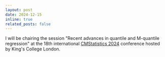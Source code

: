 ```yaml
---
layout: post
date: 2024-12-15
inline: true
related_posts: false
---
```


I will be chairing the session "Recent advances in quantile and M-quantile regression" at the 18th international <a href="https://www.cmstatistics.org/CFECMStatistics2024/index.php">CMStatistics 2024</a> conference hosted by King's College London.
